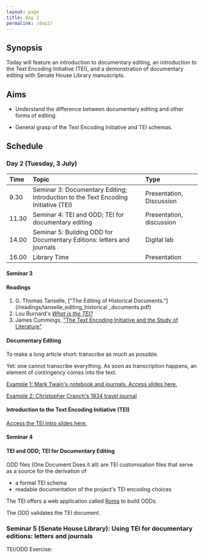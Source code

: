 ```yaml
---
layout: page
title: Day 2
permalink: /day2/
---
```


## Synopsis

Today will feature an introduction to documentary editing, an introduction to the Text Encoding Initiative (TEI), and a demonstration of documentary editing with Senate House Library manuscripts.

## Aims

- Understand the difference between documentary editing and other forms of editing.

- General grasp of the Text Encoding Initiative and TEI schemas.

## Schedule

### Day 2 (Tuesday, 3 July)

Time  | Topic                                                                  | Type
:---- | :--------------------------------------------------------------------- | :-----------------------
9.30  | Seminar 3: Documentary Editing; Introduction to the Text Encoding Initiative (TEI)                                        | Presentation, Discussion |
11.30 | Seminar 4: TEI and ODD; TEI for documentary editing | Presentation, discussion |
14.00 | Seminar 5: Building ODD for Documentary Editions: letters and journals | Digital lab              |
16.00 | Library Time                                                           | Presentation             |

#### Seminar 3

#### Readings

1. G. Thomas Tanselle, ["The Editing of Historical Documents."](/readings/tanselle_editing_historical _documents.pdf)
2. Lou Burnard's [*What is the TEI?*](https://books.openedition.org/oep/426)
3. James Cummings, ["The Text Encoding Initiative and the Study of Literature"](http://www.digitalhumanities.org/companion/view?docId=blackwell/9781405148641/9781405148641.xml&chunk.id=ss1-6-6&toc.depth=1&toc.id=ss1-6-6&brand=9781405148641_brand)

#### Documentary Editing
To make a long article short: transcribe as much as possible.

Yet: one cannot transcribe everything. As soon as transcription happens, an element of contingency comes into the text.

[Example 1: Mark Twain's notebook and journals. Access slides here.](/Day2/mark-twain-journals.pdf)

[Example 2: Christopher Cranch's 1834 travel journal](http://scholarlyediting.org/2014/editions/cranchjournal.html)

#### Introduction to the Text Encoding Initiative (TEI)

[Access the TEI intro slides here.](/Day2/TEI-intro-slides.html)

#### Seminar 4

#### TEI and ODD; TEI for Documentary Editing

ODD files (One Document Does it all) are TEI customisation files that serve as a source for the derivation of

* a formal TEI schema
* readable documentation of the project's TEI encoding choices

The TEI offers a web application called [Roma](http://www.tei-c.org/Roma/) to build ODDs.

The ODD validates the TEI document.

### Seminar 5 (Senate House Library): Using TEI for documentary editions: letters and journals

TEI/ODD Exercise:
